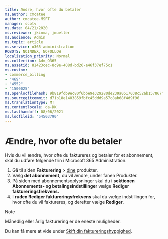 ```yaml
---
title: Ændre, hvor ofte du betaler
ms.author: cmcatee
author: cmcatee-MSFT
manager: scotv
ms.date: 04/21/2020
ms.reviewer: jkinma, jmueller
ms.audience: Admin
ms.topic: article
ms.service: o365-administration
ROBOTS: NOINDEX, NOFOLLOW
localization_priority: Normal
ms.collection: Adm_O365
ms.assetid: 81423cec-8c9e-408d-bd26-a46f37ef75c1
ms.custom:
- commerce_billing
- "469"
- "4552"
- "1500025"
ms.openlocfilehash: 9b819fdb9ec80f6bbe9e329280de239a0517038c52ab157867f3065505acca90
ms.sourcegitcommit: d71b18e1403859fbfc45ddd9a57c8ab68f4d9f96
ms.translationtype: MT
ms.contentlocale: da-DK
ms.lasthandoff: 08/06/2021
ms.locfileid: "54503790"
---
```

# <a name="change-how-often-you-pay"></a>Ændre, hvor ofte du betaler

Hvis du vil ændre, hvor ofte du faktureres og betaler for et abonnement, skal du udføre følgende trin i Microsoft 365 Administration.

1. Gå til siden **Fakturering**  >  [dine](https://go.microsoft.com/fwlink/p/?linkid=842054) produkter.
2. Vælg **det abonnement,** du vil ændre, under fanen Produkter.
3. På siden med abonnementsoplysninger skal du i **sektionen Abonnements- og betalingsindstillinger** vælge **Rediger faktureringsfrekvens.**
4. I **ruden Rediger faktureringsfrekvens** skal du vælge indstillingen for, hvor ofte du vil faktureres, og derefter vælge **Rediger**.

> [!NOTE]
> Månedlig eller årlig fakturering er de eneste muligheder.

Du kan få mere at vide under [Skift din faktureringshyppighed](/microsoft-365/commerce/billing-and-payments/change-payment-frequency).